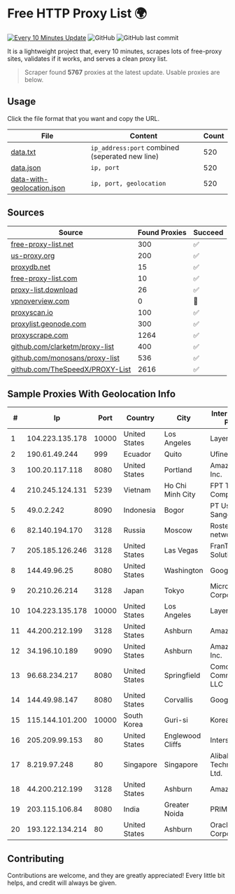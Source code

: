 
# Free HTTP Proxy List 🌍

[![Every 10 Minutes Update](https://github.com/mertguvencli/http-proxy-list/actions/workflows/main.yml/badge.svg?branch=main)](https://github.com/mertguvencli/http-proxy-list/actions/workflows/main.yml)
![GitHub](https://img.shields.io/github/license/mertguvencli/http-proxy-list)
![GitHub last commit](https://img.shields.io/github/last-commit/mertguvencli/http-proxy-list)

It is a lightweight project that, every 10 minutes, scrapes lots of free-proxy sites, validates if it works, and serves a clean proxy list.


> Scraper found **5767** proxies at the latest update. Usable proxies are below.

## Usage

Click the file format that you want and copy the URL.


|File|Content|Count|
|----|-------|-----|
|[data.txt](https://raw.githubusercontent.com/mertguvencli/http-proxy-list/main/proxy-list/data.txt)|`ip_address:port` combined (seperated new line)|520|
|[data.json](https://raw.githubusercontent.com/mertguvencli/http-proxy-list/main/proxy-list/data.json)|`ip, port`|520|
|[data-with-geolocation.json](https://raw.githubusercontent.com/mertguvencli/http-proxy-list/main/proxy-list/data-with-geolocation.json)|`ip, port, geolocation`|520|

## Sources

|Source|Found Proxies|Succeed|
|------|-------------|-------|
|[free-proxy-list.net](https://free-proxy-list.net)|300|✅|
|[us-proxy.org](https://www.us-proxy.org)|200|✅|
|[proxydb.net](http://proxydb.net)|15|✅|
|[free-proxy-list.com](https://free-proxy-list.com/?page=&port=&type%5B%5D=http&type%5B%5D=https&up_time=0&search=Search)|10|✅|
|[proxy-list.download](https://www.proxy-list.download/HTTP)|26|✅|
|[vpnoverview.com](https://vpnoverview.com/privacy/anonymous-browsing/free-proxy-servers)|0|🚫|
|[proxyscan.io](https://www.proxyscan.io)|100|✅|
|[proxylist.geonode.com](https://proxylist.geonode.com/api/proxy-list?limit=300&page=1&sort_by=lastChecked&sort_type=desc&protocols=http,https)|300|✅|
|[proxyscrape.com](https://api.proxyscrape.com/v2/?request=displayproxies&protocol=http&timeout=10000&country=all&ssl=all&anonymity=all)|1264|✅|
|[github.com/clarketm/proxy-list](https://raw.githubusercontent.com/clarketm/proxy-list/master/proxy-list-raw.txt)|400|✅|
|[github.com/monosans/proxy-list](https://raw.githubusercontent.com/monosans/proxy-list/main/proxies/http.txt)|536|✅|
|[github.com/TheSpeedX/PROXY-List](https://raw.githubusercontent.com/TheSpeedX/PROXY-List/master/http.txt)|2616|✅|


## Sample Proxies With Geolocation Info

|#|Ip|Port|Country|City|Internet Service Provider|
|-|--|----|-------|----|-------------------------|
|1|104.223.135.178|10000|United States|Los Angeles|LayerHost|
|2|190.61.49.244|999|Ecuador|Quito|Ufinet Colombia|
|3|100.20.117.118|8080|United States|Portland|Amazon.com, Inc.|
|4|210.245.124.131|5239|Vietnam|Ho Chi Minh City|FPT Telecom Company|
|5|49.0.2.242|8090|Indonesia|Bogor|PT Usaha Adi Sanggoro|
|6|82.140.194.170|3128|Russia|Moscow|Rostelecom networks|
|7|205.185.126.246|3128|United States|Las Vegas|FranTech Solutions|
|8|144.49.96.25|8080|United States|Washington|Google LLC|
|9|20.210.26.214|3128|Japan|Tokyo|Microsoft Corporation|
|10|104.223.135.178|10000|United States|Los Angeles|LayerHost|
|11|44.200.212.199|3128|United States|Ashburn|Amazon.com|
|12|34.196.10.189|9090|United States|Ashburn|Amazon.com, Inc.|
|13|96.68.234.217|8080|United States|Springfield|Comcast Cable Communications, LLC|
|14|144.49.98.147|8080|United States|Corvallis|Google LLC|
|15|115.144.101.200|10000|South Korea|Guri-si|Korea Telecom|
|16|205.209.99.153|80|United States|Englewood Cliffs|Interserver, Inc|
|17|8.219.97.248|80|Singapore|Singapore|Alibaba (US) Technology Co., Ltd.|
|18|44.200.212.199|3128|United States|Ashburn|Amazon.com|
|19|203.115.106.84|8080|India|Greater Noida|PRIMENET|
|20|193.122.134.214|80|United States|Ashburn|Oracle Corporation|



## Contributing

Contributions are welcome, and they are greatly appreciated! Every
little bit helps, and credit will always be given.

